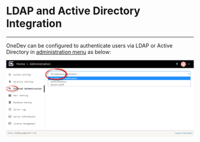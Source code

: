 # LDAP and Active Directory Integration
-------------------------

OneDev can be configured to authenticate users via LDAP or Active Directory in [administration menu](Server-Administration-Menu) as below:

![ldap.png](images/ldap.png)